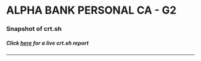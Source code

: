 # ALPHA BANK PERSONAL CA - G2
### Snapshot of crt.sh
##### Click [here](https://crt.sh/?q=E7A1899C818FDC443D289D0EFD54E2C25BF2C4E5D796A1648ED9605FBF2117E9) for a live crt.sh report

---
